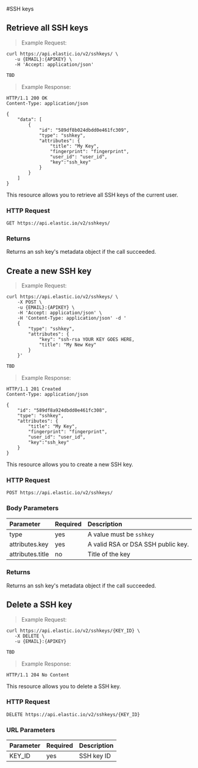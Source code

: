 #SSH keys

## Retrieve all SSH keys

> Example Request:


```shell
curl https://api.elastic.io/v2/sshkeys/ \
   -u {EMAIL}:{APIKEY} \
   -H 'Accept: application/json'
```

```javascript
TBD
```

> Example Response:

```http
HTTP/1.1 200 OK
Content-Type: application/json

{
    "data": [
        {
            "id": "589df8b024dbdd0e461fc309",
            "type": "sshkey",
            "attributes": {
                "title": "My Key",
                "fingerprint": "fingerprint",
                "user_id": "user_id",
                "key":"ssh_key"
            }
        }
    ]
}
```

This resource allows you to retrieve all SSH keys of the current user.

### HTTP Request
`GET https://api.elastic.io/v2/sshkeys/`


### Returns
Returns an ssh key's metadata object if the call succeeded.















## Create a new SSH key

> Example Request:


```shell
curl https://api.elastic.io/v2/sshkeys/ \
    -X POST \
    -u {EMAIL}:{APIKEY} \
    -H 'Accept: application/json' \
    -H 'Content-Type: application/json' -d '
    {
        "type": "sshkey",
        "attributes": {
            "key": "ssh-rsa YOUR KEY GOES HERE,
            "title": "My New Key"
        }
    }'
```

```javascript
TBD
```

> Example Response:

```http
HTTP/1.1 201 Created
Content-Type: application/json

{
    "id": "589df8a924dbdd0e461fc308",
    "type": "sshkey",
    "attributes": {
        "title": "My Key",
        "fingerprint": "fingerprint",
        "user_id": "user_id",
        "key":"ssh_key"
    }
}
```

This resource allows you to create a new SSH key.

### HTTP Request
`POST https://api.elastic.io/v2/sshkeys/`


### Body Parameters

| Parameter | Required | Description |
| :--- | :--- | :--- |
| type | yes | A value must be ``sshkey`` |
| attributes.key | yes | A valid RSA or DSA SSH public key. |
| attributes.title | no | Title of the key |


### Returns
Returns an ssh key's metadata object if the call succeeded.

















## Delete a SSH key
> Example Request:


```shell
curl https://api.elastic.io/v2/sshkeys/{KEY_ID} \
   -X DELETE \
   -u {EMAIL}:{APIKEY}
```

```javascript
TBD
```

> Example Response:

```http
HTTP/1.1 204 No Content
```

This resource allows you to delete a SSH key.

### HTTP Request
`DELETE https://api.elastic.io/v2/sshkeys/{KEY_ID}`


### URL Parameters

| Parameter | Required | Description |
| :--- | :--- | :--- |
| KEY_ID | yes | SSH key ID |
